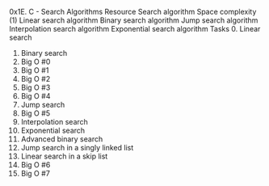 0x1E. C - Search Algorithms
Resource
Search algorithm
Space complexity (1)
Linear search algorithm
Binary search algorithm
Jump search algorithm
Interpolation search algorithm
Exponential search algorithm
Tasks
0. Linear search
1. Binary search
2. Big O #0
3. Big O #1
4. Big O #2
5. Big O #3
6. Big O #4
7. Jump search
8. Big O #5
9. Interpolation search
10. Exponential search
11. Advanced binary search
12. Jump search in a singly linked list
13. Linear search in a skip list
14. Big O #6
15. Big O #7
